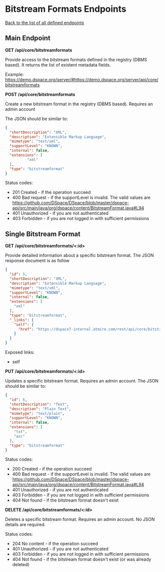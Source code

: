 # Bitstream Formats Endpoints
[Back to the list of all defined endpoints](endpoints.md)

## Main Endpoint
**GET /api/core/bitstreamformats**   

Provide access to the bitstream formats defined in the registry (DBMS based). It returns the list of existent metadata fields.

Example: <https://demo.dspace.org/server/#https://demo.dspace.org/server/api/core/bitstreamformats>

**POST /api/core/bitstreamformats**   

Create a new bitstream format in the registry (DBMS based). Requires an admin account

The JSON should be similar to:
```json
{
  "shortDescription": "XML",
  "description": "Extensible Markup Language",
  "mimetype": "text/xml",
  "supportLevel": "KNOWN",
  "internal": false,
  "extensions": [
          "xml"
  ],
  "type": "bitstreamformat"
}
```

Status codes:
* 201 Created - if the operation succeed
* 400 Bad request - if the supportLevel is invalid. The valid values are https://github.com/DSpace/DSpace/blob/master/dspace-api/src/main/java/org/dspace/content/BitstreamFormat.java#L94
* 401 Unauthorized - if you are not authenticated
* 403 Forbidden - if you are not logged in with sufficient permissions

## Single Bitstream Format
**GET /api/core/bitstreamformats/<:id>**

Provide detailed information about a specific bitstream format. The JSON response document is as follow
```json
{
  "id": 5,
  "shortDescription": "XML",
  "description": "Extensible Markup Language",
  "mimetype": "text/xml",
  "supportLevel": "KNOWN",
  "internal": false,
  "extensions": [
    "xml"
  ],
  "type": "bitstreamformat",
  "_links": {
    "self": {
      "href": "https://dspace7-internal.atmire.com/rest/api/core/bitstreamformats/5"
    }
  }
}
```

Exposed links:
* self

**PUT /api/core/bitstreamformats/<:id>**

Updates a specific bitstream format. Requires an admin account. The JSON should be similar to:
```json
{
  "id": 6,
  "shortDescription": "Text",
  "description": "Plain Text",
  "mimetype": "text/plain",
  "supportLevel": "KNOWN",
  "internal": false,
  "extensions": [
    "txt",
    "asc"
  ],
  "type": "bitstreamformat"
}

```

Status codes:
* 200 Created - if the operation succeed
* 400 Bad request - if the supportLevel is invalid. The valid values are https://github.com/DSpace/DSpace/blob/master/dspace-api/src/main/java/org/dspace/content/BitstreamFormat.java#L94
* 401 Unauthorized - if you are not authenticated
* 403 Forbidden - if you are not logged in with sufficient permissions
* 404 Not found - if the bitstream format doesn't exist

**DELETE /api/core/bitstreamformats/<:id>**

Deletes a specific bitstream format. Requires an admin account. No JSON details are required.

Status codes:
* 204 No content - if the operation succeed
* 401 Unauthorized - if you are not authenticated
* 403 Forbidden - if you are not logged in with sufficient permissions
* 404 Not found - if the bitstream format doesn't exist (or was already deleted)
